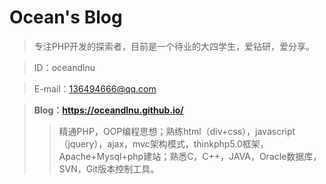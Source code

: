 # Ocean's Blog

> 专注PHP开发的探索者，目前是一个待业的大四学生，爱钻研，爱分享。

> ID：oceandlnu

> E-mail：136494666@qq.com

> __Blog：https://oceandlnu.github.io/__
 >>精通PHP，OOP编程思想；熟练html（div+css），javascript（jquery），ajax，mvc架构模式，thinkphp5.0框架，Apache+Mysql+php建站；熟悉C，C++，JAVA，Oracle数据库，SVN，Git版本控制工具。